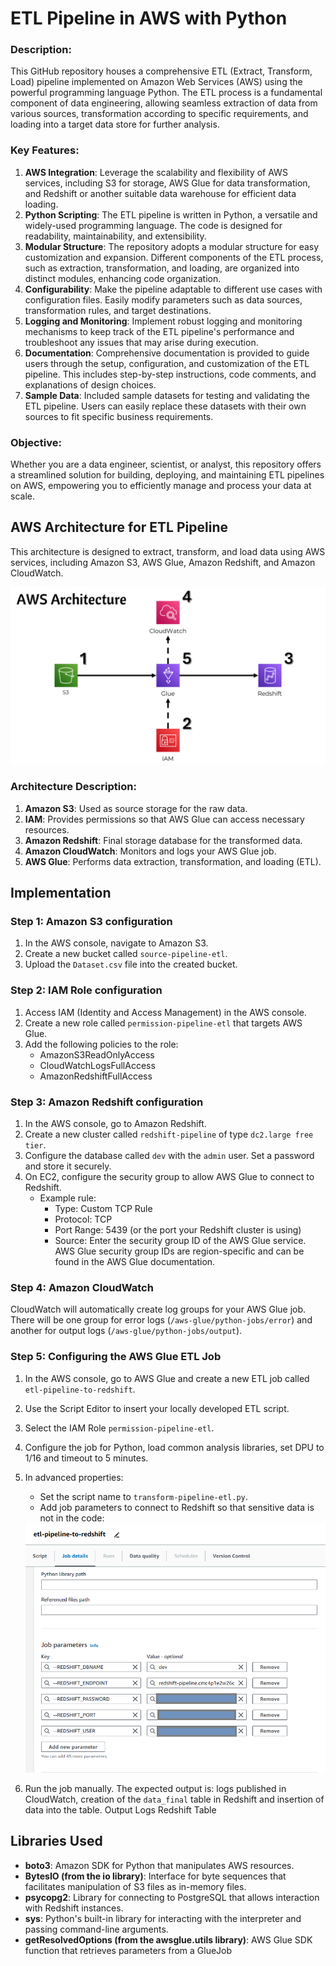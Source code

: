 # ETL Pipeline in AWS with Python

### Description:
This GitHub repository houses a comprehensive ETL (Extract, Transform, Load) pipeline implemented on Amazon Web Services (AWS) using the powerful programming language Python. The ETL process is a fundamental component of data engineering, allowing seamless extraction of data from various sources, transformation according to specific requirements, and loading into a target data store for further analysis.

### Key Features:
1. **AWS Integration**: Leverage the scalability and flexibility of AWS services, including S3 for storage, AWS Glue for data transformation, and Redshift or another suitable data warehouse for efficient data loading.
2. **Python Scripting**: The ETL pipeline is written in Python, a versatile and widely-used programming language. The code is designed for readability, maintainability, and extensibility.
3. **Modular Structure**: The repository adopts a modular structure for easy customization and expansion. Different components of the ETL process, such as extraction, transformation, and loading, are organized into distinct modules, enhancing code organization.
4. **Configurability**: Make the pipeline adaptable to different use cases with configuration files. Easily modify parameters such as data sources, transformation rules, and target destinations.
5. **Logging and Monitoring**: Implement robust logging and monitoring mechanisms to keep track of the ETL pipeline's performance and troubleshoot any issues that may arise during execution.
6. **Documentation**: Comprehensive documentation is provided to guide users through the setup, configuration, and customization of the ETL pipeline. This includes step-by-step instructions, code comments, and explanations of design choices.
7. **Sample Data**: Included sample datasets for testing and validating the ETL pipeline. Users can easily replace these datasets with their own sources to fit specific business requirements.

### Objective:
Whether you are a data engineer, scientist, or analyst, this repository offers a streamlined solution for building, deploying, and maintaining ETL pipelines on AWS, empowering you to efficiently manage and process your data at scale.

## AWS Architecture for ETL Pipeline
This architecture is designed to extract, transform, and load data using AWS services, including Amazon S3, AWS Glue, Amazon Redshift, and Amazon CloudWatch.

<picture>
<img alt="Shows the AWS Architecture Flowchart." src="https://github.com/lucassauaia/AWS-ETL-Pipeline-Python/blob/86df2e59c2fa0c1ad42dbb621582d68275a62717/assets/images/AWS%20Architecture.png">
</picture>

### Architecture Description:
1. **Amazon S3**: Used as source storage for the raw data.
2. **IAM**: Provides permissions so that AWS Glue can access necessary resources.
3. **Amazon Redshift**: Final storage database for the transformed data.
4. **Amazon CloudWatch**: Monitors and logs your AWS Glue job.
5. **AWS Glue**: Performs data extraction, transformation, and loading (ETL).

## Implementation
### Step 1: Amazon S3 configuration
1. In the AWS console, navigate to Amazon S3.
2. Create a new bucket called `source-pipeline-etl`.
3. Upload the `Dataset.csv` file into the created bucket.
### Step 2: IAM Role configuration
1. Access IAM (Identity and Access Management) in the AWS console.
2. Create a new role called `permission-pipeline-etl` that targets AWS Glue.
3. Add the following policies to the role:
   * AmazonS3ReadOnlyAccess
   * CloudWatchLogsFullAccess
   * AmazonRedshiftFullAccess
### Step 3: Amazon Redshift configuration
1. In the AWS console, go to Amazon Redshift.
2. Create a new cluster called `redshift-pipeline` of type `dc2.large free tier`.
3. Configure the database called `dev` with the `admin` user. Set a password and store it securely.
4. On EC2, configure the security group to allow AWS Glue to connect to Redshift.
   * Example rule:
     * Type: Custom TCP Rule
     * Protocol: TCP
     * Port Range: 5439 (or the port your Redshift cluster is using)
     * Source: Enter the security group ID of the AWS Glue service. AWS Glue security group IDs are region-specific and can be found in the AWS Glue documentation.
### Step 4: Amazon CloudWatch
CloudWatch will automatically create log groups for your AWS Glue job. There will be one group for error logs (`/aws-glue/python-jobs/error`) and another for output logs (`/aws-glue/python-jobs/output`).
### Step 5: Configuring the AWS Glue ETL Job
1. In the AWS console, go to AWS Glue and create a new ETL job called `etl-pipeline-to-redshift`.
2. Use the Script Editor to insert your locally developed ETL script.
3. Select the IAM Role `permission-pipeline-etl`.
4. Configure the job for Python, load common analysis libraries, set DPU to 1/16 and timeout to 5 minutes.
5. In advanced properties:
   * Set the script name to `transform-pipeline-etl.py`.
   * Add job parameters to connect to Redshift so that sensitive data is not in the code: 
   <picture>
    <img alt="Shows the Glue ETL Job Parameters." src="https://github.com/lucassauaia/AWS-ETL-Pipeline-Python/blob/86df2e59c2fa0c1ad42dbb621582d68275a62717/assets/images/GlueETLJobParameters.png">
    </picture>

6. Run the job manually. The expected output is: logs published in CloudWatch, creation of the `data_final` table in Redshift and insertion of data into the table. Output Logs Redshift Table

## Libraries Used
- **boto3**: Amazon SDK for Python that manipulates AWS resources.
- **BytesIO (from the io library)**: Interface for byte sequences that facilitates manipulation of S3 files as in-memory files.
- **psycopg2**: Library for connecting to PostgreSQL that allows interaction with Redshift instances.
- **sys**: Python's built-in library for interacting with the interpreter and passing command-line arguments.
- **getResolvedOptions (from the awsglue.utils library)**: AWS Glue SDK function that retrieves parameters from a GlueJob
